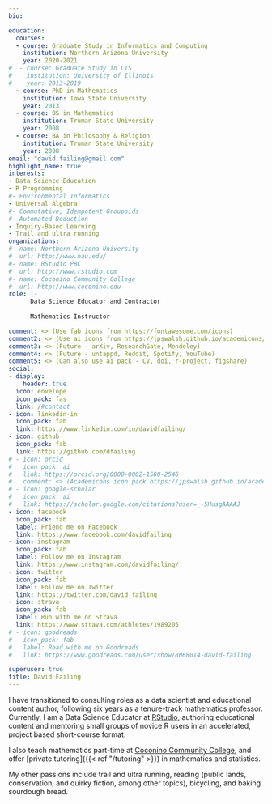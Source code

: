 ```yaml
---
bio: 

education:
  courses:
  - course: Graduate Study in Informatics and Computing
    institution: Northern Arizona University
    year: 2020-2021
#  - course: Graduate Study in LIS
#    institution: University of Illinois
#    year: 2013-2019
  - course: PhD in Mathematics
    institution: Iowa State University
    year: 2013
  - course: BS in Mathematics
    institution: Truman State University
    year: 2008
  - course: BA in Philosophy & Religion
    institution: Truman State University
    year: 2008
email: "david.failing@gmail.com"
highlight_name: true
interests:
- Data Science Education
- R Programming
#- Environmental Informatics
- Universal Algebra
#- Commutative, Idempotent Groupoids
#- Automated Deduction
- Inquiry-Based Learning
- Trail and ultra running
organizations:
#- name: Northern Arizona University
#  url: http://www.nau.edu/
#- name: RStudio PBC
#  url: http://www.rstudio.com
#- name: Coconino Community College
#  url: http://www.coconino.edu
role: |-
      Data Science Educator and Contractor
      
      Mathematics Instructor

comment: <> (Use fab icons from https://fontawesome.com/icons)
comment2: <> (Use ai icons from https://jpswalsh.github.io/academicons/)
comment3: <> (Future - arXiv, ResearchGate, Mendeley)
comment4: <> (Future - untappd, Reddit, Spotify, YouTube)
comment5: <> (Can also use ai pack - CV, doi, r-project, figshare)
social:
- display:
    header: true
  icon: envelope
  icon_pack: fas
  link: /#contact
- icon: linkedin-in
  icon_pack: fab
  link: https://www.linkedin.com/in/davidfailing/
- icon: github
  icon_pack: fab
  link: https://github.com/dfailing
# - icon: orcid
#   icon_pack: ai
#   link: https://orcid.org/0000-0002-1580-2546
#   comment: <> (Academicons icon pack https://jpswalsh.github.io/academicons/)
# - icon: google-scholar
#   icon_pack: ai
#   link: https://scholar.google.com/citations?user=_-5HusgAAAAJ
- icon: facebook
  icon_pack: fab
  label: Friend me on Facebook
  link: https://www.facebook.com/davidfailing
- icon: instagram
  icon_pack: fab
  label: Follow me on Instagram
  link: https://www.instagram.com/davidfailing/
- icon: twitter
  icon_pack: fab
  label: Follow me on Twitter
  link: https://twitter.com/david_failing
- icon: strava
  icon_pack: fab
  label: Run with me on Strava
  link: https://www.strava.com/athletes/1989205
# - icon: goodreads
#   icon_pack: fab
#   label: Read with me on Goodreads
#   link: https://www.goodreads.com/user/show/8068014-david-failing

superuser: true
title: David Failing
---
```


I have transitioned to consulting roles as a data scientist and educational content author, following six years as a tenure-track mathematics professor. Currently, I am a Data Science Educator at [RStudio](http://https://www.rstudio.com/), authoring educational content and mentoring small groups of novice R users in an accelerated, project based short-course format.

I also teach mathematics part-time at [Coconino Community College](https://www.coconino.edu/), and offer [private tutoring]({{< ref "/tutoring" >}}) in mathematics and statistics. 

My other passions include trail and ultra running, reading (public lands, conservation, and quirky fiction, among other topics), bicycling, and baking sourdough bread.

<!--I am also a PhD student in [Ecological and Environmental Informatics](https://ecoinfo.nau.edu/) at [Northern Arizona University](https://www.nau.edu), where I am a member of the [Paleoclimate Dynamics Lab](https://www.cefns.nau.edu/~npm4/). My current research involves environmental modeling of dust point sources related to land use and geomorphology.-->

<!--{ {< icon name="download" pack="fas" >}} Download my {{< staticref "media/demo_resume.pdf" "newtab" >}}CV{{< /staticref >}}. -->
